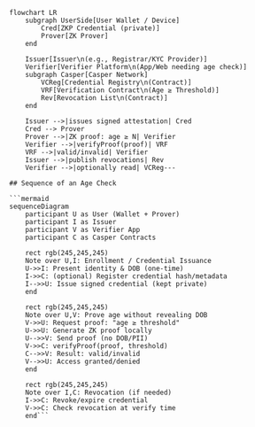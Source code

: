 ```mermaid
flowchart LR
    subgraph UserSide[User Wallet / Device]
        Cred[ZKP Credential (private)]
        Prover[ZK Prover]
    end

    Issuer[Issuer\n(e.g., Registrar/KYC Provider)]
    Verifier[Verifier Platform\n(App/Web needing age check)]
    subgraph Casper[Casper Network]
        VCReg[Credential Registry\n(Contract)]
        VRF[Verification Contract\n(Age ≥ Threshold)]
        Rev[Revocation List\n(Contract)]
    end

    Issuer -->|issues signed attestation| Cred
    Cred --> Prover
    Prover -->|ZK proof: age ≥ N| Verifier
    Verifier -->|verifyProof(proof)| VRF
    VRF -->|valid/invalid| Verifier
    Issuer -->|publish revocations| Rev
    Verifier -->|optionally read| VCReg---

## Sequence of an Age Check

```mermaid
sequenceDiagram
    participant U as User (Wallet + Prover)
    participant I as Issuer
    participant V as Verifier App
    participant C as Casper Contracts

    rect rgb(245,245,245)
    Note over U,I: Enrollment / Credential Issuance
    U->>I: Present identity & DOB (one-time)
    I->>C: (optional) Register credential hash/metadata
    I-->>U: Issue signed credential (kept private)
    end

    rect rgb(245,245,245)
    Note over U,V: Prove age without revealing DOB
    V->>U: Request proof: "age ≥ threshold"
    U->>U: Generate ZK proof locally
    U-->>V: Send proof (no DOB/PII)
    V->>C: verifyProof(proof, threshold)
    C-->>V: Result: valid/invalid
    V-->>U: Access granted/denied
    end

    rect rgb(245,245,245)
    Note over I,C: Revocation (if needed)
    I->>C: Revoke/expire credential
    V->>C: Check revocation at verify time
    end```
